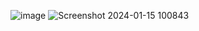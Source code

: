 ![image](https://github.com/Enrique005XD/congenial-potato/assets/146437699/78a27656-7995-4046-8791-4e75ace04e3f)
![Screenshot 2024-01-15 100843](https://github.com/Enrique005XD/congenial-potato/assets/146437699/269bd81c-d766-436a-a252-d4c667623d88)
